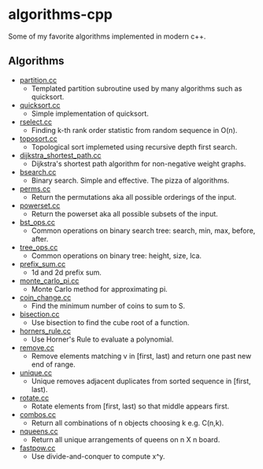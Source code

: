 # algorithms-cpp

Some of my favorite algorithms implemented in modern c++.

## Algorithms
* [partition.cc](01-partition/partition.cc)
    * Templated partition subroutine used by many algorithms such as quicksort.
* [quicksort.cc](02-quicksort/quicksort.cc)
    * Simple implementation of quicksort.
* [rselect.cc](03-rselect/rselect.cc)
    * Finding k-th rank order statistic from random sequence in O(n).
* [toposort.cc](04-toposort/toposort.cc)
    * Topological sort implemeted using recursive depth first search.
* [dijkstra_shortest_path.cc](05-dijkstra-shortest-path/dijkstra_shortest_path.cc)
    * Dijkstra's shortest path algorithm for non-negative weight graphs.
* [bsearch.cc](06-bsearch/bsearch.cc)
    * Binary search. Simple and effective. The pizza of algorithms.
* [perms.cc](07-perms/perms.cc)
    * Return the permutations aka all possible orderings of the input.
* [powerset.cc](08-powerset/powerset.cc)
    * Return the powerset aka all possible subsets of the input.
* [bst_ops.cc](09-bst-ops/bst_ops.cc)
    * Common operations on binary search tree: search, min, max, before, after.
* [tree_ops.cc](10-tree-ops/tree_ops.cc)
    * Common operations on binary tree: height, size, lca.
* [prefix_sum.cc](11-prefix-sum/prefix_sum.cc)
    * 1d and 2d prefix sum.
* [monte_carlo_pi.cc](12-monte-carlo-pi/monte_carlo_pi.cc)
    * Monte Carlo method for approximating pi.
* [coin_change.cc](13-coin-change/coin_change.cc)
    * Find the minimum number of coins to sum to S.
* [bisection.cc](14-bisection/bisection.cc)
    * Use bisection to find the cube root of a function.
* [horners_rule.cc](15-horners-rule/horners_rule.cc)
    * Use Horner's Rule to evaluate a polynomial.
* [remove.cc](16-remove/remove.cc)
    * Remove elements matching v in [first, last) and return one past new end of range.
* [unique.cc](17-unique/unique.cc)
    * Unique removes adjacent duplicates from sorted sequence in [first, last).
* [rotate.cc](18-rotate/rotate.cc)
    * Rotate elements from [first, last) so that middle appears first.
* [combos.cc](19-combos/combos.cc)
    * Return all combinations of n objects choosing k e.g. C(n,k).
* [nqueens.cc](20-nqueens/nqueens.cc)
    * Return all unique arrangements of queens on n X n board.
* [fastpow.cc](21-fastpow/fastpow.cc)
    * Use divide-and-conquer to compute x^y.
